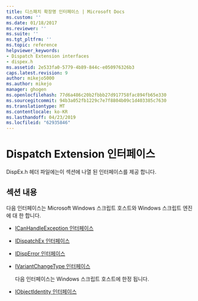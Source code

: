 ```yaml
---
title: 디스패치 확장명 인터페이스 | Microsoft Docs
ms.custom: ''
ms.date: 01/18/2017
ms.reviewer: ''
ms.suite: ''
ms.tgt_pltfrm: ''
ms.topic: reference
helpviewer_keywords:
- Dispatch Extension interfaces
- dispex.h
ms.assetid: 2e533fa0-5779-4b89-844c-e050976326b3
caps.latest.revision: 9
author: mikejo5000
ms.author: mikejo
manager: ghogen
ms.openlocfilehash: 77d6a486c20b2fbbb27d917758fac894fb65e330
ms.sourcegitcommit: 94b3a052fb1229c7e7f8804b09c1d403385c7630
ms.translationtype: MT
ms.contentlocale: ko-KR
ms.lasthandoff: 04/23/2019
ms.locfileid: "62935846"
---
```

# <a name="dispatch-extension-interfaces"></a>Dispatch Extension 인터페이스
DispEx.h 헤더 파일에는이 섹션에 나열 된 인터페이스를 제공 합니다.  

## <a name="in-this-section"></a>섹션 내용  
 다음 인터페이스는 Microsoft Windows 스크립트 호스트와 Windows 스크립트 엔진에 대 한 합니다.  

- [ICanHandleException 인터페이스](../../winscript/reference/icanhandleexception-interface.md)  

- [IDispatchEx 인터페이스](../../winscript/reference/idispatchex-interface.md)  

- [IDispError 인터페이스](../../winscript/reference/idisperror-interface.md)  

- [IVariantChangeType 인터페이스](../../winscript/reference/ivariantchangetype-interface.md)  

  다음 인터페이스는 Windows 스크립트 호스트에 한정 됩니다.  

- [IObjectIdentity 인터페이스](../../winscript/reference/iobjectidentity-interface.md)
